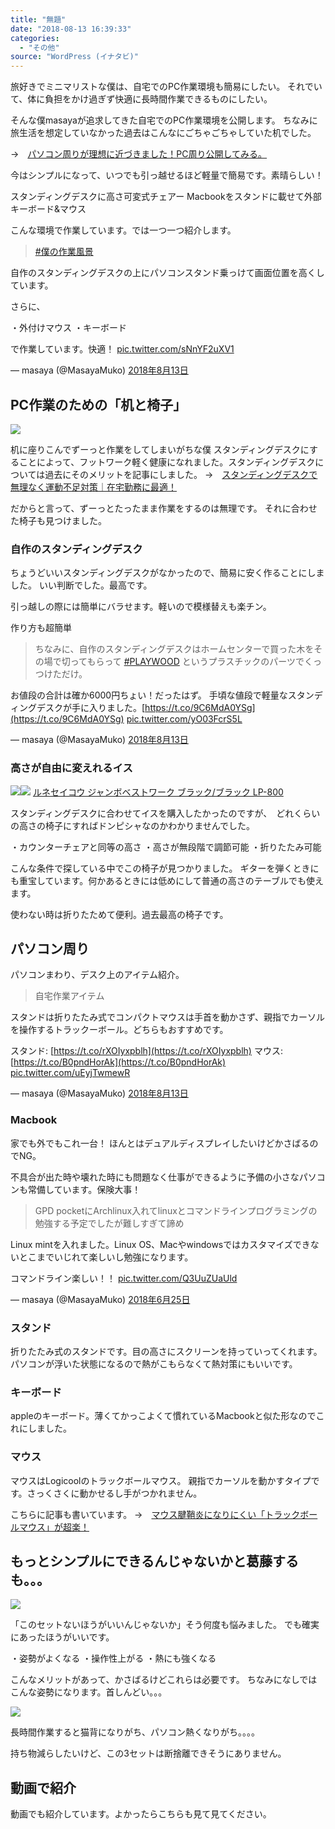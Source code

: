 ```yaml
---
title: "無題"
date: "2018-08-13 16:39:33"
categories:
  - "その他"
source: "WordPress (イナタビ)"
---
```


旅好きでミニマリストな僕は、自宅でのPC作業環境も簡易にしたい。
それでいて、体に負担をかけ過ぎず快適に長時間作業できるものにしたい。

そんな僕masayaが追求してきた自宅でのPC作業環境を公開します。
ちなみに旅生活を想定していなかった過去はこんなにごちゃごちゃしていた机でした。

→　[パソコン周りが理想に近づきました！PC周り公開してみる。](https://masayamuko.com/pc/)

今はシンプルになって、いつでも引っ越せるほど軽量で簡易です。素晴らしい！

スタンディングデスクに高さ可変式チェアー
Macbookをスタンドに載せて外部キーボード&マウス

こんな環境で作業しています。では一つ一つ紹介します。

> [#僕の作業風景](https://twitter.com/hashtag/%E5%83%95%E3%81%AE%E4%BD%9C%E6%A5%AD%E9%A2%A8%E6%99%AF?src=hash&ref_src=twsrc%5Etfw)

自作のスタンディングデスクの上にパソコンスタンド乗っけて画面位置を高くしています。

さらに、

・外付けマウス
・キーボード

で作業しています。快適！ [pic.twitter.com/sNnYF2uXV1](https://t.co/sNnYF2uXV1)

— masaya (@MasayaMuko) [2018年8月13日](https://twitter.com/MasayaMuko/status/1028875004824281089?ref_src=twsrc%5Etfw)

## PC作業のための「机と椅子」

![](https://masayamuko.com/wp/wp-content/uploads/2018/08/IMG_3860-1024x683.jpg)

机に座りこんでずーっと作業をしてしまいがちな僕
スタンディングデスクにすることによって、フットワーク軽く健康になれました。スタンディングデスクについては過去にそのメリットを記事にしました。
→　[スタンディングデスクで無理なく運動不足対策｜在宅勤務に最適！](https://masayamuko.com/standingdesk/)

だからと言って、ずーっとたったまま作業をするのは無理です。
それに合わせた椅子も見つけました。

### 自作のスタンディングデスク

ちょうどいいスタンディングデスクがなかったので、簡易に安く作ることにしました。
いい判断でした。最高です。

引っ越しの際には簡単にバラせます。軽いので模様替えも楽チン。

作り方も超簡単

> ちなみに、自作のスタンディングデスクはホームセンターで買った木をその場で切ってもらって [#PLAYWOOD](https://twitter.com/hashtag/PLAYWOOD?src=hash&ref_src=twsrc%5Etfw) というプラスチックのパーツでくっつけただけ。

お値段の合計は確か6000円ちょい！だったはず。
手頃な値段で軽量なスタンディングデスクが手に入りました。[https://t.co/9C6MdA0YSg](https://t.co/9C6MdA0YSg) [pic.twitter.com/yO03FcrS5L](https://t.co/yO03FcrS5L)

— masaya (@MasayaMuko) [2018年8月13日](https://twitter.com/MasayaMuko/status/1028880329962967041?ref_src=twsrc%5Etfw)

### 高さが自由に変えれるイス

[![](//ws-fe.amazon-adsystem.com/widgets/q?_encoding=UTF8&ASIN=B001UHNJ5A&Format=_SL250_&ID=AsinImage&MarketPlace=JP&ServiceVersion=20070822&WS=1&tag=msymk-22&language=ja_JP)](https://www.amazon.co.jp/gp/product/B001UHNJ5A/ref=as_li_ss_il?ie=UTF8&psc=1&linkCode=li3&tag=msymk-22&linkId=50909b7256d255378da8b2bef3a6d760&language=ja_JP)![](https://ir-jp.amazon-adsystem.com/e/ir?t=msymk-22&language=ja_JP&l=li3&o=9&a=B001UHNJ5A)
[ルネセイコウ ジャンボベストワーク ブラック/ブラック LP-800](https://amzn.to/2MdbrW3)

スタンディングデスクに合わせてイスを購入したかったのですが、　どれくらいの高さの椅子にすればドンピシャなのかわかりませんでした。

・カウンターチェアと同等の高さ
・高さが無段階で調節可能
・折りたたみ可能

こんな条件で探している中でこの椅子が見つかりました。
ギターを弾くときにも重宝しています。何かあるときには低めにして普通の高さのテーブルでも使えます。

使わない時は折りたためて便利。過去最高の椅子です。

## パソコン周り

パソコンまわり、デスク上のアイテム紹介。

> 自宅作業アイテム

スタンドは折りたたみ式でコンパクトマウスは手首を動かさず、親指でカーソルを操作するトラックーボール。どちらもおすすめです。

スタンド: [https://t.co/rXOIyxpblh](https://t.co/rXOIyxpblh)
マウス: [https://t.co/B0pndHorAk](https://t.co/B0pndHorAk) [pic.twitter.com/uEyjTwmewR](https://t.co/uEyjTwmewR)

— masaya (@MasayaMuko) [2018年8月13日](https://twitter.com/MasayaMuko/status/1028877898785013760?ref_src=twsrc%5Etfw)

### Macbook

家でも外でもこれ一台！
ほんとはデュアルディスプレイしたいけどかさばるのでNG。

不具合が出た時や壊れた時にも問題なく仕事ができるように予備の小さなパソコンも常備しています。保険大事！

> GPD pocketにArchlinux入れてlinuxとコマンドラインプログラミングの勉強する予定でしたが難しすぎて諦め

Linux mintを入れました。Linux OS、Macやwindowsではカスタマイズできないとこまでいじれて楽しいし勉強になります。

コマンドライン楽しい！！ [pic.twitter.com/Q3UuZUaUld](https://t.co/Q3UuZUaUld)

— masaya (@MasayaMuko) [2018年6月25日](https://twitter.com/MasayaMuko/status/1011050518590861312?ref_src=twsrc%5Etfw)

### スタンド

折りたたみ式のスタンドです。目の高さにスクリーンを持っていってくれます。
パソコンが浮いた状態になるので熱がこもらなくて熱対策にもいいです。

### キーボード

appleのキーボード。薄くてかっこよくて慣れているMacbookと似た形なのでこれにしました。

### マウス

マウスはLogicoolのトラックボールマウス。
親指でカーソルを動かすタイプです。さっくさくに動かせるし手がつかれません。

こちらに記事も書いています。
→　[マウス腱鞘炎になりにくい「トラックボールマウス」が超楽！](https://masayamuko.com/trackball/)

## もっとシンプルにできるんじゃないかと葛藤するも。。。

![](https://masayamuko.com/wp/wp-content/uploads/2018/08/IMG_3858-683x1024.jpg)

「このセットないほうがいいんじゃないか」そう何度も悩みました。
でも確実にあったほうがいいです。

・姿勢がよくなる
・操作性上がる
・熱にも強くなる

こんなメリットがあって、かさばるけどこれらは必要です。
ちなみになしではこんな姿勢になります。首しんどい。。。

![](https://masayamuko.com/wp/wp-content/uploads/2018/08/IMG_3851-1024x683.jpg)

長時間作業すると猫背になりがち、パソコン熱くなりがち。。。。

持ち物減らしたいけど、この3セットは断捨離できそうにありません。

## 動画で紹介

動画でも紹介しています。よかったらこちらも見て見てください。